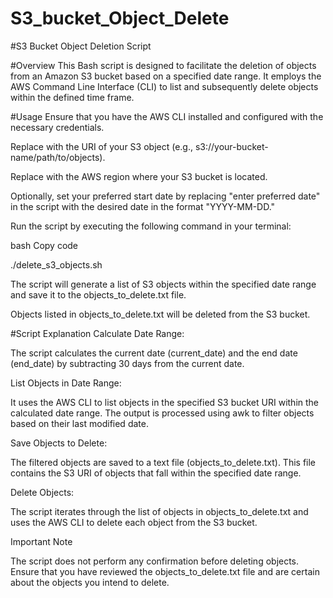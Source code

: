 # S3_bucket_Object_Delete
#S3 Bucket Object Deletion Script

#Overview
This Bash script is designed to facilitate the deletion of objects from an Amazon S3 bucket based on a specified date range. It employs the AWS Command Line Interface (CLI) to list and subsequently delete objects within the defined time frame.

#Usage
Ensure that you have the AWS CLI installed and configured with the necessary credentials.

Replace <s3 object uri> with the URI of your S3 object (e.g., s3://your-bucket-name/path/to/objects).

Replace <region> with the AWS region where your S3 bucket is located.

Optionally, set your preferred start date by replacing "enter preferred date" in the script with the desired date in the format "YYYY-MM-DD."

Run the script by executing the following command in your terminal:

bash
Copy code

./delete_s3_objects.sh

The script will generate a list of S3 objects within the specified date range and save it to the objects_to_delete.txt file.

Objects listed in objects_to_delete.txt will be deleted from the S3 bucket.

#Script Explanation
Calculate Date Range:

The script calculates the current date (current_date) and the end date (end_date) by subtracting 30 days from the current date.

List Objects in Date Range:

It uses the AWS CLI to list objects in the specified S3 bucket URI within the calculated date range. The output is processed using awk to filter objects based on their last modified date.

Save Objects to Delete:

The filtered objects are saved to a text file (objects_to_delete.txt). This file contains the S3 URI of objects that fall within the specified date range.

Delete Objects:

The script iterates through the list of objects in objects_to_delete.txt and uses the AWS CLI to delete each object from the S3 bucket.

Important Note

The script does not perform any confirmation before deleting objects. Ensure that you have reviewed the objects_to_delete.txt file and are certain about the objects you intend to delete.
